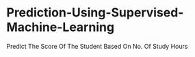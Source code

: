 # Prediction-Using-Supervised-Machine-Learning
Predict The Score Of The Student Based On No. Of Study Hours
